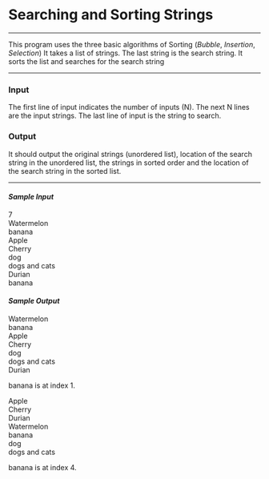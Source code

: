 # Searching and Sorting Strings 
___

This program uses the three basic algorithms of Sorting (*Bubble*, *Insertion*, *Selection*) 
It takes a list of strings. The last string is the search string. It sorts the list and searches for the search string

---

### Input

The first line of input indicates the number of inputs (N).
The next N lines are the input strings.
The last line of input is the string to search.


### Output

It should output the original strings (unordered list), location of the search string in the unordered list, the strings in sorted order and the location of the search string in the sorted list.

---

#### *Sample Input*

7  
Watermelon  
banana  
Apple  
Cherry  
dog  
dogs and cats  
Durian  
banana  


#### *Sample Output*

Watermelon  
banana  
Apple  
Cherry  
dog  
dogs and cats  
Durian  

banana is at index 1.

Apple  
Cherry  
Durian  
Watermelon  
banana  
dog  
dogs and cats  

banana is at index 4.

